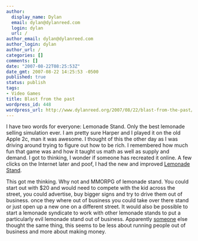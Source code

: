 ```yaml
---
author:
  display_name: Dylan
  email: dylan@dylanreed.com
  login: dylan
  url: /
author_email: dylan@dylanreed.com
author_login: dylan
author_url: /
categories: []
comments: []
date: "2007-08-22T08:25:53Z"
date_gmt: 2007-08-22 14:25:53 -0500
published: true
status: publish
tags:
- Video Games
title: Blast from the past
wordpress_id: 448
wordpress_url: http://www.dylanreed.org/2007/08/22/blast-from-the-past/
---
```


I have two words for everyone: Lemonade Stand. Only the best lemonade selling simulation ever. I am pretty sure Harper and I played it on the old Apple 2c, man it was awesome. I thought of this the other day as I was driving around trying to figure out how to be rich. I remembered how much fun that game was and how it taught us math as well as supply and demand. I got to thinking, I wonder if someone has recreated it online. A few clicks on the Internet later and poof, I had the new and improved [Lemonade][1] [Stand][2].

   [1]: http://www.lemonadegame.com/
   [2]: http://www.lemonadestandgame.com/

This got me thinking. Why not and MMORPG of lemonade stand. You could start out with $20 and would need to compete with the kid across the street, you could advertise, buy bigger signs and try to drive them out of business. once they where out of business you could take over there stand or just open up a new one on a different street. It would also be possible to start a lemonade syndicate to work with other lemonade stands to put a particularly evil lemonade stand out of business. Apparently [someone][3] else thought the same thing, this seems to be less about running people out of business and more about making money.

   [3]: http://playlemonland.com/

